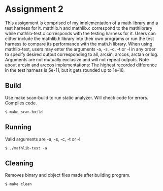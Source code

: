 # Assignment 2

This assignment is comprised of my implementation of a math library and a test harness for it. mathlib.h and mathlib.c correspond to the mathlibrary while mathlib-test.c corresponds with the testing harness for it. Users can either include the mathlib.h library into their own programs or run the test harness to compare its performance with the math.h library. When using mathlib-test, users may enter the arguments -a, -s, -c, -t or -l in any order to specify desired output corresponding to all, arcsin, arccos, arctan or log. Arguments are not mutually exclusive and will not repeat outputs. Note about arcsin and arccos implementations: The highest recorded difference in the test harness is 5e-11, but it gets rounded up to 1e-10.

## Build

Use make scan-build to run static analyzer. Will check code for errors. Compiles code.

	$ make scan-build

## Running

Valid arguments are -a, -s, -c, -t or -l. 
	
	$ ./mathlib-test -a

## Cleaning

Removes binary and object files made after building program.

	$ make clean
